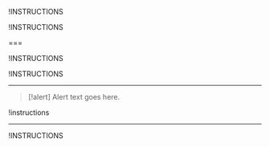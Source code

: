 !INSTRUCTIONS[](https://raw.githubusercontent.com/LODSContent/All-MOC/master/MOC/@lab.LanguageCode/MSLearningDisclaimer.md)

!INSTRUCTIONS[](https://raw.githubusercontent.com/LODSContent/All-MOC/master/MOC/@lab.LanguageCode/GenericLabSetup_WithDownloadFiles.md)

===

!INSTRUCTIONS[](https://raw.githubusercontent.com/LODSContent/All-MOC/master/MOC/@lab.LanguageCode/CSS-Info.md)

!INSTRUCTIONS[](https://raw.githubusercontent.com/LODSContent/All-MOC/master/MOC/@lab.LanguageCode/ACP_Disclaimer.md)

---

>[!alert] Alert text goes here.

!instructions[](https://raw.githubusercontent.com/MicrosoftLearning/somecourse/main/Instructions/somefile.md)

---

!INSTRUCTIONS[](https://raw.githubusercontent.com/LODSContent/All-MOC/master/MOC/@lab.LanguageCode/CongratulationsEnd.md)